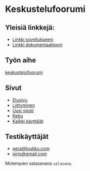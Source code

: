 # Keskustelufoorumi

## Yleisiä linkkejä:

* [Linkki sovellukseeni](http://jarnoluu.users.cs.helsinki.fi/tsoha/)
* [Linkki dokumentaatiooni](https://raw.githubusercontent.com/kalppi/Tsoha-keskustelufoorumi/master/doc/dokumentaatio.pdf)

## Työn aihe

[keskustelufoorumi](http://advancedkittenry.github.io/suunnittelu_ja_tyoymparisto/aiheet/Keskustelufoorumi.html) 


## Sivut

* [Etusivu](http://jarnoluu.users.cs.helsinki.fi/tsoha/)
* [Liittyminen](http://jarnoluu.users.cs.helsinki.fi/tsoha/kayttaja/uusi)
* [Uusi viesti](http://jarnoluu.users.cs.helsinki.fi/tsoha/uusi-viesti)
* [Ketju](http://jarnoluu.users.cs.helsinki.fi/tsoha/ketju)
* [Kaikki käyttäjät](http://jarnoluu.users.cs.helsinki.fi/tsoha/kayttaja/kaikki)

## Testikäyttäjät

* pera@luukku.com
* pirjo@gmail.com

Molempien salasanana `salasana`.